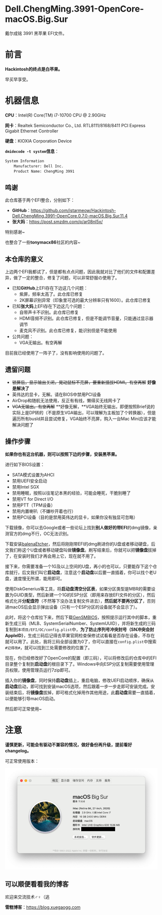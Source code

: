 # Dell.ChengMing.3991-OpenCore-macOS.Big.Sur

戴尔成铭 3991 黑苹果 EFI文件。

# 前言

**Hackintosh的终点是白苹果。**

早买早享受。

# 机器信息

**CPU**：Intel(R) Core(TM) i7-10700 CPU @ 2.90GHz

**网卡**：Realtek Semiconductor Co., Ltd. RTL8111/8168/8411 PCI Express Gigabit Ethernet Controller

**硬盘**：KIOXIA Corporation Device

**`dmidecode -t system`信息**：

```bash
System Information
	Manufacturer: Dell Inc.
	Product Name: ChengMing 3991
```

## 鸣谢

此仓库基于两个EFI整合，分别如下：

* **GitHub**：https://github.com/istarmeow/Hackintosh-Dell.ChengMing.3991-OpenCore.0.7.0-macOS.Big.Sur.11.4
* **张大妈**：https://post.smzdm.com/p/ar08nl5x/

特别感谢~

也整合了一些**tonymacx86**社区的内容~

## 本仓库的意义

上边两个EFI我都试了，但是都有点点问题，因此我就对比了他们的文件和配置差异，做了一定的整合，修复了问题，可以非常舒服の使用了。

* 已知**GitHub**上EFI存在下边这几个问题：
  * 紫屏，频率太高了。此仓库已修复
  * 2K屏幕识别异常（印象里可选的最大分辨率只有1600）。此仓库已修复
* 已知**张大妈**上EFI存在下边这几个问题：
  * 自带声卡不识别。此仓库已修复
  * HDMI音频不识别。此仓库已修复，但是不能调节音量，只能通过显示器调节
  * 麦克风不识别。此仓库已修复，能识别但是不能使用
* 公共问题：
  * VGA无输出。有空再解

目前我已经使用了一阵子了，没有影响使用的问题了。

## 遗留问题

* ~~锁屏后，显示输出关闭，晃动鼠标不亮屏，要重新插拔HDMI。有空再解~~ **好像是解决了**
* 英伟达的显卡，无解。请在BIOS中禁用PCI设备
* AirDrop和随航无法使用，反正有有线，懒得买无线网卡了
* ~~VGA无输出。有空再解~~ **好像无解，**VGA始终无输出，即便按照Brief说的实际上是DP转的（不是原生VGA输出，可以理解为主板加了个转换器），但是遍历所有busId并且尝试修复，VGA始终不亮屏，购入一台Mac Mini应该才能解决问题了

## 操作步骤

**如果你也有这台机器，则可以按照下边的步骤，安装黑苹果。**

进行如下BIOS设置：

* SATA模式设置为AHCI
* 禁用UEFI安全启动
* 禁用Intel SGX
* 禁用睡眠，按照以往笔记本黑的经验，可能会睡死，干脆别睡了
* 禁用VT for Direct I/O
* 禁用PTT（TPM设备）
* 禁用内置喇叭（不嫌吵开着也行）
* 禁用PCI设备（目的是禁用英伟达的显卡，如果你没有独显可忽略）

下载镜像，你可以去Google或者一些论坛上找到**别人做好的带EFI**的dmg镜像，亲测官方的dmg不行，OC无法识别。

下载安装[balenaEtcher](https://www.balena.io/etcher/)，然后将刚刚带EFI的dmg刷进你的U盘或者移动硬盘，后文我们称这个U盘或者移动硬盘叫做**镜像盘**。刷写结束后，你就可以把**镜像盘**拔掉了，在安装时我们才再会用上它，现在就不用了。

接下来，你需要准备一个1G及以上空间的U盘，再小的也可以，只要能存下这个仓库就行，后文我们叫它**启动盘**，注意这个**启动盘**以后要一直插着，你可以找个老U盘，速度慢无所谓，能用即可。

使用DiskGenerius等工具，将**启动盘清空分区表**，如果分区类型是MBR的需要设置为GUID类型，然后新建一个1G的ESP分区（即用来存放EFI文件的分区），然后格式化并**分配盘符**（不然等下没办法复制文件进去），**然后就不要再分区了**，否则进macOS后会显示弹出设备（只有一个ESP分区的设备就不会显示了）。

此时，将这个仓库拉下来，然后下载[GenSMBIOS](https://github.com/corpnewt/GenSMBIOS)，按照提示运行其中的脚本，重新生成三码（MLB、SystemSerialNumber、SystemUUID），并将新生成的三码复制到`本项目/EFI/OC/config.plist`中，**为了防止序列号冲突封号（SN冲突会封AppleID）**，生成三码后记得去苹果官网检查保修试试看看是否存在设备，不存在就可以用了。此处，我将三码全部设置为0了，你可以直接在`config.plist`中搜索`#记得改#`，就可以找到三处需要修改的位置了。

现在，你已经修改好了OpenCore的配置（即三码），可以将修改后的仓库中的EFI目录整个复制到**启动盘**的根目录下了。Windows中向ESP分区复制需要使用管理员权限，使用管理员运行7zip即可。

插入你的**镜像盘**，同时保持**启动盘**插上，重启电脑，修改UEFI启动顺序，确保从**启动盘**启动，即可找到安装macOS选项，然后跟着一步一步走即可安装完成。安装结束后，将**镜像盘**拔掉，即可格式化掉用作其他用途，此**启动盘**需要一直插着，以便能够引导macOS启动。

然后即可正常使用~

# 注意

**谨慎更新，可能会有驱动不兼容的情况，做好备份再升级，提前看好changelog。**

可正常使用版本：

![image](./image.png)

## 可以顺便看看我的博客

欢迎来交流技术♂♀（逃

**雪糕博客**：https://blog.xuegaogg.com

